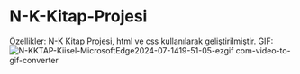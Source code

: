 # N-K-Kitap-Projesi
 Özellikler: N-K Kitap Projesi, html ve css kullanılarak geliştirilmiştir.
 GIF: ![N-KKTAP-Kiisel-MicrosoftEdge2024-07-1419-51-05-ezgif com-video-to-gif-converter](https://github.com/user-attachments/assets/e791748b-5c34-4ae5-b751-6e17d97698ea)
